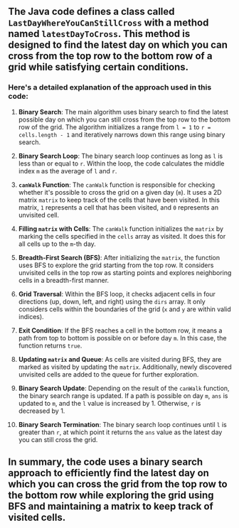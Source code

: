 ## ​The Java code defines a class called `LastDayWhereYouCanStillCross` with a method named `latestDayToCross`. This method is designed to find the latest day on which you can cross from the top row to the bottom row of a grid while satisfying certain conditions. 

### Here's a detailed explanation of the approach used in this code:

1. **Binary Search**: The main algorithm uses binary search to find the latest possible day on which you can still cross from the top row to the bottom row of the grid. The algorithm initializes a range from `l = 1` to `r = cells.length - 1` and iteratively narrows down this range using binary search.

2. **Binary Search Loop**: The binary search loop continues as long as `l` is less than or equal to `r`. Within the loop, the code calculates the middle index `m` as the average of `l` and `r`.

3. **`canWalk` Function**: The `canWalk` function is responsible for checking whether it's possible to cross the grid on a given day (`m`). It uses a 2D matrix `matrix` to keep track of the cells that have been visited. In this matrix, `1` represents a cell that has been visited, and `0` represents an unvisited cell.

4. **Filling `matrix` with Cells**: The `canWalk` function initializes the `matrix` by marking the cells specified in the `cells` array as visited. It does this for all cells up to the `m`-th day.

5. **Breadth-First Search (BFS)**: After initializing the `matrix`, the function uses BFS to explore the grid starting from the top row. It considers unvisited cells in the top row as starting points and explores neighboring cells in a breadth-first manner.

6. **Grid Traversal**: Within the BFS loop, it checks adjacent cells in four directions (up, down, left, and right) using the `dirs` array. It only considers cells within the boundaries of the grid (`x` and `y` are within valid indices).

7. **Exit Condition**: If the BFS reaches a cell in the bottom row, it means a path from top to bottom is possible on or before day `m`. In this case, the function returns `true`.

8. **Updating `matrix` and Queue**: As cells are visited during BFS, they are marked as visited by updating the `matrix`. Additionally, newly discovered unvisited cells are added to the queue for further exploration.

9. **Binary Search Update**: Depending on the result of the `canWalk` function, the binary search range is updated. If a path is possible on day `m`, `ans` is updated to `m`, and the `l` value is increased by 1. Otherwise, `r` is decreased by 1.

10. **Binary Search Termination**: The binary search loop continues until `l` is greater than `r`, at which point it returns the `ans` value as the latest day you can still cross the grid.

## In summary, the code uses a binary search approach to efficiently find the latest day on which you can cross the grid from the top row to the bottom row while exploring the grid using BFS and maintaining a matrix to keep track of visited cells.
